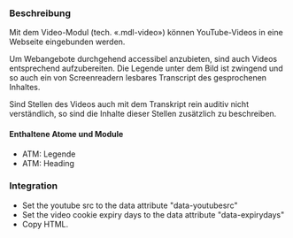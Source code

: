 ### Beschreibung

Mit dem Video-Modul (tech. «.mdl-video») können YouTube-Videos in eine Webseite eingebunden werden. 

Um Webangebote durchgehend accessibel anzubieten, sind auch Videos entsprechend aufzubereiten. Die Legende unter dem Bild ist zwingend und so auch ein von Screenreadern lesbares Transcript des gesprochenen Inhaltes.

Sind Stellen des Videos auch mit dem Transkript rein auditiv nicht verständlich, so sind die Inhalte dieser Stellen zusätzlich zu beschreiben.

#### Enthaltene Atome und Module
* ATM: Legende
* ATM: Heading

### Integration

* Set the youtube src to the data attribute "data-youtubesrc"
* Set the video cookie expiry days to the data attribute "data-expirydays"
* Copy HTML.
